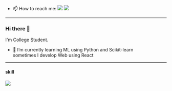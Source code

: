- 📫 How to reach me: <img src="https://img.shields.io/badge/-dldnjscks133@gmail.com-orange?logo=Gmail&logoColor=white"/> <img src="https://img.shields.io/badge/-wonchan%20Lee-darkblue?logo=Linkedin&logoColor=white"/>

--- 

### Hi there 👋 
I'm College Student.  
- 🌱 I’m currently learning ML using Python and Scikit-learn  
sometimes I develop Web using React

---

#### skill
<img src="https://img.shields.io/badge/-python-blue?style=python&logo=python&logoColor=white"/>



<!--
**wonchan-lee/wonchan-lee** is a ✨ _special_ ✨ repository because its `README.md` (this file) appears on your GitHub profile.

Here are some ideas to get you started:

- 🔭 I’m currently working on ...
- 🌱 I’m currently learning ...
- 👯 I’m looking to collaborate on ...
- 🤔 I’m looking for help with ...
- 💬 Ask me about ...
- 📫 How to reach me: ...
- 😄 Pronouns: ...
- ⚡ Fun fact: ...
-->
